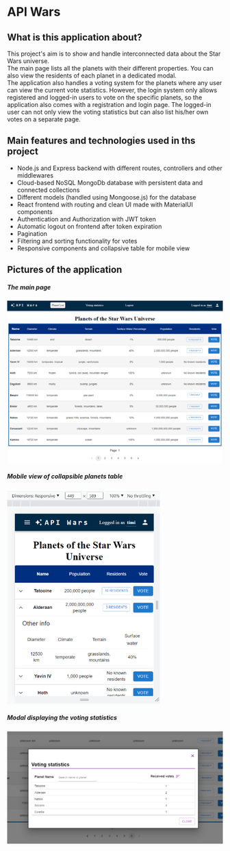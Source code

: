 # API Wars

## What is this application about?

This project's aim is to show and handle interconnected data about the Star Wars universe.<br>
The main page lists all the planets with their different properties. You can also view the residents of each planet in a dedicated modal. <br>
The application also handles a voting system for the planets where any user can view the current vote statistics. However, the login system only allows registered and logged-in users to vote on the specific planets, so the application also comes with a registration and login page. The logged-in user can not only view the voting statistics but can also list his/her own votes on a separate page.

## Main features and technologies used in ths project

- Node.js and Express backend with different routes, controllers and other middlewares
- Cloud-based NoSQL MongoDb database with persistent data and connected collections
- Different models (handled using Mongoose.js) for the database
- React frontend with routing and clean UI made with MaterialUI components
- Authentication and Authorization with JWT token 
- Automatic logout on frontend after token expiration
- Pagination
- Filtering and sorting functionality for votes
- Responsive components and collapsive table for mobile view

## Pictures of the application
##### The main page
<img src="./pictures/api_wars_home.png" alt="home page">

##### Mobile view of collapsible planets table
<img src="./pictures/api_wars_mobile_view.png" alt="mobile view" height="500">

##### Modal displaying the voting statistics
<img src="./pictures/api_wars_voting_stats_modal.png" alt="voting statistics modal" >
